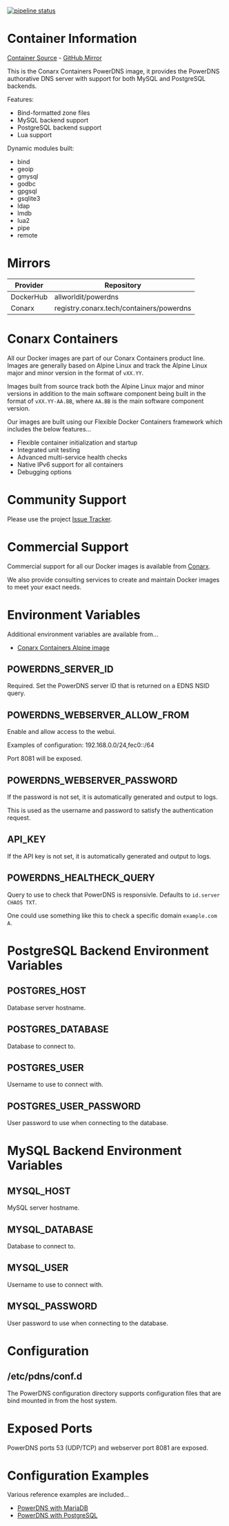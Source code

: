 [![pipeline status](https://gitlab.conarx.tech/containers/powerdns/badges/main/pipeline.svg)](https://gitlab.conarx.tech/containers/powerdns/-/commits/main)

# Container Information

[Container Source](https://gitlab.conarx.tech/containers/powerdns) - [GitHub Mirror](https://github.com/AllWorldIT/containers-powerdns)

This is the Conarx Containers PowerDNS image, it provides the PowerDNS authorative DNS server with support for both MySQL and
PostgreSQL backends.

Features:

- Bind-formatted zone files
- MySQL backend support
- PostgreSQL backend support
- Lua support

Dynamic modules built:

- bind
- geoip
- gmysql
- godbc
- gpgsql
- gsqlite3
- ldap
- lmdb
- lua2
- pipe
- remote


# Mirrors

|  Provider  |  Repository                              |
|------------|------------------------------------------|
| DockerHub  | allworldit/powerdns                      |
| Conarx     | registry.conarx.tech/containers/powerdns |



# Conarx Containers

All our Docker images are part of our Conarx Containers product line. Images are generally based on Alpine Linux and track the
Alpine Linux major and minor version in the format of `vXX.YY`.

Images built from source track both the Alpine Linux major and minor versions in addition to the main software component being
built in the format of `vXX.YY-AA.BB`, where `AA.BB` is the main software component version.

Our images are built using our Flexible Docker Containers framework which includes the below features...

- Flexible container initialization and startup
- Integrated unit testing
- Advanced multi-service health checks
- Native IPv6 support for all containers
- Debugging options



# Community Support

Please use the project [Issue Tracker](https://gitlab.conarx.tech/containers/powerdns/-/issues).



# Commercial Support

Commercial support for all our Docker images is available from [Conarx](https://conarx.tech).

We also provide consulting services to create and maintain Docker images to meet your exact needs.



# Environment Variables

Additional environment variables are available from...
* [Conarx Containers Alpine image](https://gitlab.conarx.tech/containers/alpine)


## POWERDNS_SERVER_ID

Required. Set the PowerDNS server ID that is returned on a EDNS NSID query.


## POWERDNS_WEBSERVER_ALLOW_FROM

Enable and allow access to the webui.

Examples of configuration: 192.168.0.0/24,fec0::/64

Port 8081 will be exposed.


## POWERDNS_WEBSERVER_PASSWORD

If the password is not set, it is automatically generated and output to logs.

This is used as the username and password to satisfy the authentication request.


## API_KEY

If the API key is not set, it is automatically generated and output to logs.


## POWERDNS_HEALTHECK_QUERY

Query to use to check that PowerDNS is responsivle. Defaults to `id.server CHAOS TXT`.

One could use something like this to check a specific domain `example.com A`.



# PostgreSQL Backend Environment Variables


## POSTGRES_HOST

Database server hostname.


## POSTGRES_DATABASE

Database to connect to.


## POSTGRES_USER

Username to use to connect with.


## POSTGRES_USER_PASSWORD

User password to use when connecting to the database.



# MySQL Backend Environment Variables


## MYSQL_HOST

MySQL server hostname.


## MYSQL_DATABASE

Database to connect to.


## MYSQL_USER

Username to use to connect with.


## MYSQL_PASSWORD

User password to use when connecting to the database.



# Configuration

## /etc/pdns/conf.d

The PowerDNS configuration directory supports configuration files that are bind mounted in from the host system.



# Exposed Ports

PowerDNS ports 53 (UDP/TCP) and webserver port 8081 are exposed.



# Configuration Examples

Various reference examples are included...

- [PowerDNS with MariaDB](contrib/mariadb/docker-compose.yml)
- [PowerDNS with PostgreSQL](contrib/postgresql/docker-compose.yml)

